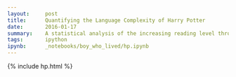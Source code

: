 ```yaml
---
layout:     post
title:      Quantifying the Language Complexity of Harry Potter
date:       2016-01-17
summary:    A statistical analysis of the increasing reading level through the Harry Potter series
tags:       ipython
ipynb:      _notebooks/boy_who_lived/hp.ipynb
---
```


{% include hp.html %}
